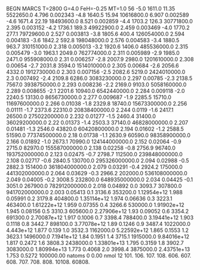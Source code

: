 BEGN
MARCS T=2800 G=4.0 FeH=-0.25 MT=1.0
                  56
-5.0 1611.0 11.35 5522650.0 4.796 0.002343 
-4.8 1640.5 15.94 10616800.0 6.907 0.002589 
-4.6 1671.4 22.19 18493600.0 8.521 0.002859 
-4.4 1703.2 126.3 30771800.0 2.395 0.003152 
-4.2 1736.1 189.3 49922900.0 2.459 0.003469 
-4.0 1770.2 277.1 79729600.0 2.527 0.003813 
-3.8 1805.6 400.4 126054000.0 2.594 0.004183 
-3.6 1842.2 592.8 198048000.0 2.576 0.004583 
-3.4 1880.5 963.7 310151000.0 2.318 0.005013 
-3.2 1920.6 1406.0 485536000.0 2.315 0.005479 
-3.0 1963.1 2049.0 762774000.0 2.311 0.005989 
-2.9 1985.0 2471.0 955908000.0 2.31 0.006257 
-2.8 2007.9 2980.0 1201610000.0 2.308 0.00654 
-2.7 2031.8 3594.0 1514010000.0 2.305 0.00684 
-2.6 2056.6 4332.0 1912730000.0 2.303 0.007156 
-2.5 2082.6 5219.0 2424010000.0 2.3 0.007492 
-2.4 2109.8 6286.0 3083230000.0 2.297 0.00785 
-2.3 2138.5 7567.0 3938750000.0 2.293 0.008236 
-2.2 2169.0 9103.0 5058160000.0 2.289 0.008655 
-2.1 2201.6 10940.0 6542440000.0 2.284 0.009118 
-2.0 2240.5 13130.0 8656730000.0 2.277 0.009687 
-1.9 2285.5 15710.0 11697600000.0 2.266 0.01038 
-1.8 2329.8 18740.0 15673300000.0 2.256 0.01111 
-1.7 2373.6 22310.0 20838400000.0 2.244 0.0119 
-1.6 2417.1 26500.0 27502200000.0 2.232 0.01277 
-1.5 2460.4 31400.0 36029200000.0 2.22 0.01373 
-1.4 2503.3 37140.0 46828000000.0 2.207 0.01481 
-1.3 2546.0 43820.0 60420800000.0 2.194 0.01602 
-1.2 2588.5 51590.0 77374500000.0 2.18 0.01738 
-1.1 2630.9 60590.0 98358900000.0 2.166 0.01892 
-1.0 2673.1 70990.0 124144000000.0 2.152 0.02064 
-0.9 2715.0 82970.0 155587000000.0 2.138 0.02258 
-0.8 2756.9 96740.0 193752000000.0 2.123 0.02475 
-0.7 2798.7 112500.0 239848000000.0 2.108 0.02717 
-0.6 2840.5 130700.0 295326000000.0 2.094 0.02988 
-0.5 2882.3 151400.0 361804000000.0 2.079 0.03291 
-0.4 2924.2 175000.0 441302000000.0 2.064 0.03629 
-0.3 2966.2 202000.0 536108000000.0 2.049 0.04005 
-0.2 3008.5 232800.0 648935000000.0 2.034 0.04425 
-0.1 3051.0 267900.0 782912000000.0 2.018 0.04892 
0.0 3093.7 307800.0 941702000000.0 2.003 0.05413 
0.1 3136.6 353200.0 1.12954e+12 1.988 0.05991 
0.2 3179.8 404800.0 1.35114e+12 1.974 0.06636 
0.3 3223.1 463400.0 1.61222e+12 1.959 0.07355 
0.4 3266.6 530000.0 1.91902e+12 1.945 0.08156 
0.5 3310.3 605600.0 2.27906e+12 1.93 0.09052 
0.6 3354.2 691300.0 2.70087e+12 1.917 0.1006 
0.7 3398.4 788400.0 3.19441e+12 1.903 0.1118 
0.8 3442.7 898100.0 3.77078e+12 1.89 0.1246 
0.9 3487.4 1022000.0 4.443e+12 1.877 0.139 
1.0 3532.3 1162000.0 5.22592e+12 1.865 0.1553 
1.2 3623.1 1496000.0 7.1941e+12 1.84 0.1951 
1.4 3715.1 1915000.0 9.84016e+12 1.817 0.2472 
1.6 3808.3 2438000.0 1.33801e+13 1.795 0.3159 
1.8 3902.7 3083000.0 1.80994e+13 1.773 0.4068 
2.0 3998.4 3875000.0 2.43751e+13 1.753 0.5272 
100000.00
natoms              0      0.00
nmol          12
          101.         106.       107.      108.         606.        607.        608.
          707.         708.       808.    10108.       60808.
